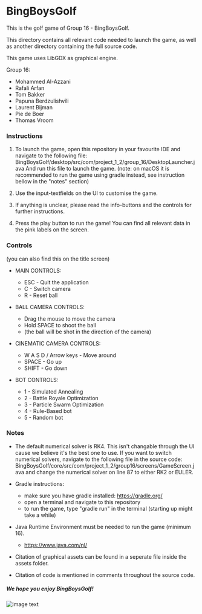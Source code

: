 # BingBoysGolf

This is the golf game of Group 16 - BingBoysGolf.

This directory contains all relevant code needed to launch the game,
as well as another directory containing the full source code.

This game uses LibGDX as graphical engine.

Group 16:
- Mohammed Al-Azzani
- Rafali Arfan
- Tom Bakker
- Papuna Berdzulishvili
- Laurent Bijman
- Pie de Boer
- Thomas Vroom



### Instructions

1. To launch the game, open this repository in your favourite IDE and navigate to the following file:
   BingBoysGolf/desktop/src/com/project_1_2/group_16/DesktopLauncher.java
   And run this file to launch the game. (note: on macOS it is recommended to run the game using gradle instead,
   see instruction bellow in the "notes" section)

2. Use the input-textfields on the UI to customise the game.

3. If anything is unclear, please read the info-buttons and the controls for further instructions.

4. Press the play button to run the game! You can find all relevant data in the pink labels on the screen.



### Controls
(you can also find this on the title screen)
- MAIN CONTROLS:
  - ESC - Quit the application
  - C - Switch camera
  - R - Reset ball

- BALL CAMERA CONTROLS:
  - Drag the mouse to move the camera
  - Hold SPACE to shoot the ball
  - (the ball will be shot in the direction of the camera)

- CINEMATIC CAMERA CONTROLS:
  - W A S D / Arrow keys - Move around
  - SPACE - Go up
  - SHIFT - Go down

- BOT CONTROLS:
  - 1 - Simulated Annealing
  - 2 - Battle Royale Optimization
  - 3 - Particle Swarm Optimization
  - 4 - Rule-Based bot
  - 5 - Random bot



### Notes

- The default numerical solver is RK4. This isn't changable through the UI cause 
  we believe it's the best one to use. 
  If you want to switch numerical solvers, navigate to the following file in the source code:
  BingBoysGolf/core/src/com/project_1_2/group16/screens/GameScreen.java
  and change the numerical solver on line 87 to either RK2 or EULER.

- Gradle instructions:
  - make sure you have gradle installed: https://gradle.org/
  - open a terminal and navigate to this repository
  - to run the game, type "gradle run" in the terminal (starting up might take a while)

- Java Runtime Environment must be needed to run the game (minimum 16).
  - https://www.java.com/nl/

- Citation of graphical assets can be found in a seperate file inside the assets folder.

- Citation of code is mentioned in comments throughout the source code.



##### We hope you enjoy BingBoysGolf!

![image text](https://i.ytimg.com/vi/0s2Jzk6yBVk/maxresdefault.jpg)
